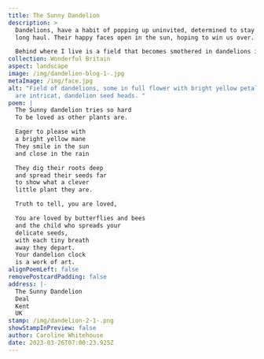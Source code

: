 ```yaml
---
title: The Sunny Dandelion
description: >
  Dandelions, have a habit of popping up uninvited, determined to stay for the
  long haul. Their happy faces open in the sun, hoping to win us over. 

  Behind where I live is a field that becomes smothered in dandelions in the spring, it is joyful. All too soon, due to hard-working bees and other accommodating insects, the intricate seed heads are ready to set sail. It is mesmerising to watch them take flight.
collection: Wonderful Britain
aspect: landscape
image: /img/dandelion-blog-1-.jpg
metaImage: /img/face.jpg
alt: "Field of dandelions, some in full flower with bright yellow petals, others
  are intricat, dandelion seed heads. "
poem: |
  The Sunny dandelion tries so hard
  To be loved as other plants are.

  Eager to please with 
  a bright yellow mane
  They smile in the sun
  and close in the rain

  They dig their roots deep
  and spread their seeds far
  to show what a clever 
  little plant they are.

  Truth to tell, you are loved,

  You are loved by butterflies and bees
  and the child who spreads your
  delicate seeds, 
  with each tiny breath
  away they depart.
  Your dandelion clock 
  is a work of art.
alignPoemLeft: false
removePostcardPadding: false
address: |-
  The Sunny Dandelion
  Deal
  Kent
  UK
stamp: /img/dandelion-2-1-.png
showStampInPreview: false
author: Caroline Whitehouse
date: 2023-03-26T07:00:23.925Z
---
```

